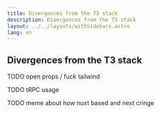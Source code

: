 ```yaml
---
title: Divergences from the T3 stack
description: Divergences from the T3 stack
layout: ../../layouts/withSidebars.astro
lang: en
---
```


## Divergences from the T3 stack

TODO open props / fuck tailwind

TODO tRPC usage

TODO meme about how nuxt based and next cringe
